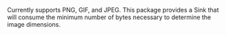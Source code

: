 Currently supports PNG, GIF, and JPEG. This package provides a Sink
that will consume the minimum number of bytes necessary to determine
the image dimensions.
